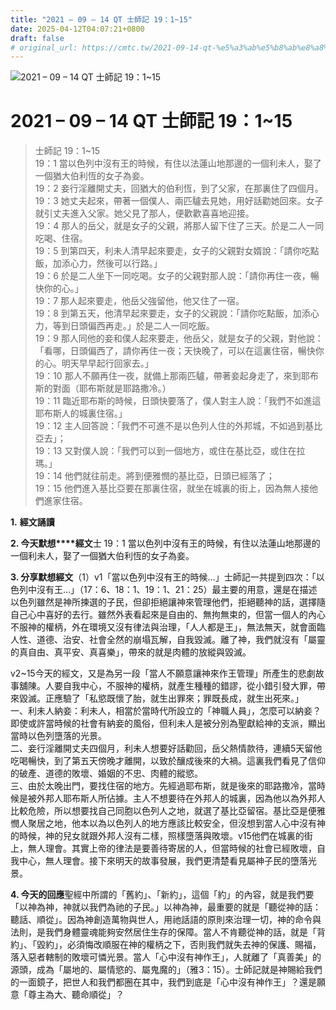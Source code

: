 ```yaml
---
title: "2021 – 09 – 14 QT 士師記 19：1~15"
date: 2025-04-12T04:07:21+0800
draft: false
# original_url: https://cmtc.tw/2021-09-14-qt-%e5%a3%ab%e5%b8%ab%e8%a8%98-19%ef%bc%9a115
---
```


![2021 – 09 – 14 QT 士師記 19：1\~15](/images/qt.jpg   "2021 – 09 – 14 QT 士師記 19：1\~15")

# 2021 – 09 – 14 QT 士師記 19：1\~15

> 士師記 19：1\~15  
> 19：1 當以色列中沒有王的時候，有住以法蓮山地那邊的一個利未人，娶了一個猶大伯利恆的女子為妾。  
> 19：2 妾行淫離開丈夫，回猶大的伯利恆，到了父家，在那裏住了四個月。  
> 19：3 她丈夫起來，帶著一個僕人、兩匹驢去見她，用好話勸她回來。女子就引丈夫進入父家。她父見了那人，便歡歡喜喜地迎接。  
> 19：4 那人的岳父，就是女子的父親，將那人留下住了三天。於是二人一同吃喝、住宿。  
> 19：5 到第四天，利未人清早起來要走，女子的父親對女婿說：「請你吃點飯，加添心力，然後可以行路。」  
> 19：6 於是二人坐下一同吃喝。女子的父親對那人說：「請你再住一夜，暢快你的心。」  
> 19：7 那人起來要走，他岳父強留他，他又住了一宿。  
> 19：8 到第五天，他清早起來要走，女子的父親說：「請你吃點飯，加添心力，等到日頭偏西再走。」於是二人一同吃飯。  
> 19：9 那人同他的妾和僕人起來要走，他岳父，就是女子的父親，對他說：「看哪，日頭偏西了，請你再住一夜；天快晚了，可以在這裏住宿，暢快你的心。明天早早起行回家去。」  
> 19：10 那人不願再住一夜，就備上那兩匹驢，帶著妾起身走了，來到耶布斯的對面（耶布斯就是耶路撒冷。）  
> 19：11 臨近耶布斯的時候，日頭快要落了，僕人對主人說：「我們不如進這耶布斯人的城裏住宿。」  
> 19：12 主人回答說：「我們不可進不是以色列人住的外邦城，不如過到基比亞去」；  
> 19：13 又對僕人說：「我們可以到一個地方，或住在基比亞，或住在拉瑪。」  
> 19：14 他們就往前走。將到便雅憫的基比亞，日頭已經落了；  
> 19：15 他們進入基比亞要在那裏住宿，就坐在城裏的街上，因為無人接他們進家住宿。

**1.** **經文誦讀**

**2. 今天默想****經文**士 19：1 當以色列中沒有王的時候，有住以法蓮山地那邊的一個利未人，娶了一個猶大伯利恆的女子為妾。

**3. 分享默想經文**（1）v1「當以色列中沒有王的時候…」士師記一共提到四次：「以色列中沒有王…」（17：6、18：1、19：1、21：25）最主要的用意，還是在描述以色列雖然是神所揀選的子民，但卻拒絕讓神來管理他們，拒絕聽神的話，選擇隨自己心中喜好的去行。雖然外表看起來是自由的、無拘無束的，但當一個人的內心不服神的權柄，外在環境又沒有律法與治理，「人人都是王」，無法無天，就會面臨人性、道德、治安、社會全然的崩塌瓦解，自我毀滅。離了神，我們就沒有「屬靈的真自由、真平安、真喜樂」，帶來的就是肉體的放縱與毀滅。

v2\~15今天的經文，又是為另一段「當人不願意讓神來作王管理」所產生的悲劇故事舖陳。人要自我中心，不服神的權柄，就產生種種的錯謬，從小錯引發大罪，帶來毀滅。正應驗了「私慾既懷了胎，就生出罪來；罪既長成，就生出死來。」  
一、利未人納妾：利未人，相當於當時代所設立的「神職人員」，怎麼可以納妾？即使或許當時候的社會有納妾的風俗，但利未人是被分別為聖獻給神的支派，顯出當時以色列墮落的光景。  
二、妾行淫離開丈夫四個月，利未人想要好話勸回，岳父熱情款待，連續5天留他吃喝暢快，到了第五天傍晚才離開，以致於釀成後來的大禍。這裏我們看見了信仰的破產、道德的敗壞、婚姻的不忠、肉體的縱慾。  
三、由於太晚出門，要找住宿的地方。先經過耶布斯，就是後來的耶路撒冷，當時候是被外邦人耶布斯人所佔據。主人不想要待在外邦人的城裏，因為他以為外邦人比較危險，所以想要找自己同胞以色列人之地，就選了基比亞留宿。基比亞是便雅憫人聚居之地，他本以為以色列人的地方應該比較安全，但沒想到當人心中沒有神的時候，神的兒女就跟外邦人沒有二樣，照樣墮落與敗壞。v15他們在城裏的街上，無人理會。其實上帝的律法是要善待寄居的人，但當時候的社會已經敗壞，自我中心，無人理會。接下來明天的故事發展，我們更清楚看見屬神子民的墮落光景。

**4. 今天的回應**聖經中所謂的「舊約」、「新約」，這個「約」的內容，就是我們要「以神為神，神就以我們為祂的子民。」以神為神，最重要的就是「聽從神的話：聽話、順從」。因為神創造萬物與世人，用祂話語的原則來治理一切，神的命令與法則，是我們身體靈魂能夠安然居住生存的保障。當人不肯聽從神的話，就是「背約」、「毀約」，必須悔改順服在神的權柄之下，否則我們就失去神的保護、賜福，落入惡者轄制的敗壞可憐光景。當人「心中沒有神作王」，人就離了「真善美」的源頭，成為「屬地的、屬情慾的、屬鬼魔的」（雅3：15）。士師記就是神賜給我們的一面鏡子，把世人和我們都圈在其中，我們到底是「心中沒有神作王」？還是願意「尊主為大、聽命順從」？